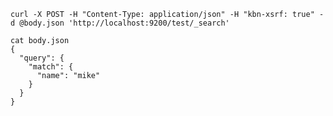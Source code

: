 `curl -X POST -H "Content-Type: application/json" -H "kbn-xsrf: true" -d @body.json 'http://localhost:9200/test/_search'`

```
cat body.json 
{
  "query": {
    "match": {
      "name": "mike"
    }
  }
}
```
